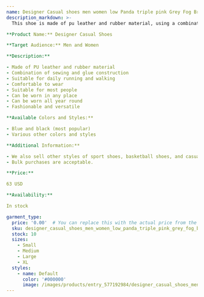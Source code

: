 ```yaml
---
name: Designer Casual shoes men women low Panda triple pink Grey Fog Brown Wolf Grey university red orange Medium Olive UNC Georgetown Active Fuch
description_markdown: >-
  This shoe is made of pu leather and rubber material, using a combination of sewing and glue. Suitable for daily running and walking wear, very comfortable,suitable for most. It can be worn in any place,can be worn all year round,fashionable and versatile. Which is available in various colors and styles,blue and black one is the most popular color. We also sell many other different style sport shoes,basketball shoes,casual shoes women high heels...also acceptable for bulk purchase,please contact us..syi

**Product Name:** Designer Casual Shoes

**Target Audience:** Men and Women

**Description:**

- Made of PU leather and rubber material
- Combination of sewing and glue construction
- Suitable for daily running and walking
- Comfortable to wear
- Suitable for most people
- Can be worn in any place
- Can be worn all year round
- Fashionable and versatile

**Available Colors and Styles:**

- Blue and black (most popular)
- Various other colors and styles

**Additional Information:**

- We also sell other styles of sport shoes, basketball shoes, and casual shoes for women with high heels.
- Bulk purchases are acceptable.

**Price:**

63 USD

**Availability:**

In stock

garment_type:
  price: '0.00'  # You can replace this with the actual price from the XML
  sku: designer_casual_shoes_men_women_low_panda_triple_pink_grey_fog_brown_wolf_grey_university_red_orange_medium_olive_unc_georgetown_active_fuch
  stock: 10
  sizes:
    - Small
    - Medium
    - Large
    - XL
  styles:
    - name: Default
      color: '#000000'
      image: /images/products/entry_577192984/designer_casual_shoes_men_women_low_panda_triple_pink_grey_fog_brown_wolf_grey_university_red_orange_medium_olive_unc_georgetown_active_fuch_577192984.jpg
---
```

